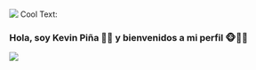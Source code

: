 ![](https://images.cooltext.com/5466645.png)
<a href="http://cooltext.com" target="_top"><img src="https://cooltext.com/images/ct_pixel.gif" width="80" height="15" alt="Cool Text: Logo and Graphics Generator" border="0" /></a>
### Hola, soy Kevin Piña 🍍🍍 y bienvenidos a mi perfil 🐵🙉🙈 ### 
![](https://media.giphy.com/media/rAVvJYN4VFut2YUEVe/giphy.gif)
